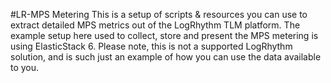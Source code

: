 #LR-MPS Metering
This is a setup of scripts & resources you can use to extract detailed MPS metrics out of the LogRhythm TLM platform.  The example setup here used to collect, store and present the MPS metering is using ElasticStack 6.  Please note, this is not a supported LogRhythm solution, and is such just an example of how you can use the data available to you.